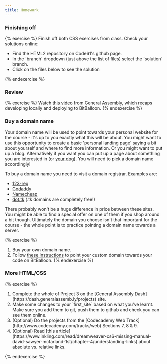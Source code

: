 ```yaml
---
title: Homework
---
```


### Finishing off

{% exercise %}
Finish off both CSS exercises from class. Check your solutions online:
<ul>
<li>Find the HTML2 repository on Code61's github page.</li>
<li>In the `branch` dropdown (just above the list of files) select the `solution` branch.</li>
<li>Click on the files below to see the solution</li>
</ul>
{% endexercise %}

### Review

{% exercise %}
Watch [this video](http://generalassembly.wistia.com/medias/qzig8mp4mv) from General Assembly, which recaps developing locally and deploying to BitBalloon.
{% endexercise %}


### Buy a domain name

Your domain name will be used to point towards your personal website for the course - it's up to you exactly what this will be about. You might want to use this opportunity to create a basic 'personal landing page' saying a bit about yourself and where to find more information. Or you might want to put up a blog. Alternatively if you want you can put up a page about something you are interested in (or [your dog](http://jamfly.info/)). You will need to pick a domain name accordingly!

To buy a domain name you need to visit a domain registrar. Examples are:

* [123-reg](http://www.123-reg.co.uk/)
* [Godaddy](http://www.godaddy.com/)
* [Namecheap](http://www.namecheap.com/)
* [dot.tk](http://www.dot.tk/en/index.html?lang=en) (.tk domains are completely free!)

There probably won't be a huge difference in price between these sites. You might be able to find a special offer on one of them if you shop around a bit though. Ultimately the domain you choose isn't that important for the course - the whole point is to practice pointing a domain name towards a server.

{% exercise %}
1. Buy your own domain name.
2. Follow [these instructions](https://www.bitballoon.com/docs/custom_domains/) to point your custom domain towards your code on BitBalloon.
{% endexercise %}


### More HTML/CSS

{% exercise %}
<ol>
<li>Complete the whole of Project 3 on the [General Assembly Dash](https://dash.generalassemb.ly/projects) site.</li>
<li>Make some changes to your `first_site` based on what you've learnt. Make sure you add them to git, push them to github and check you can see them online.</li>
<li>(Optional) Do the projects from the [Codecademy Web Track](http://www.codecademy.com/tracks/web) Sections 7, 8 &amp; 9.</li>
<li>(Optional) Read [this article](https://www.inkling.com/read/dreamweaver-cs6-missing-manual-david-sawyer-mcfarland-1st/chapter-4/understanding-links) about absolute vs. relative links.</li>
</ol>
{% endexercise %}


